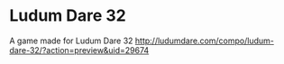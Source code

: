 # Ludum Dare 32
A game made for Ludum Dare 32
http://ludumdare.com/compo/ludum-dare-32/?action=preview&uid=29674
